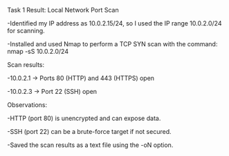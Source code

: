 Task 1 Result: Local Network Port Scan

-Identified my IP address as 10.0.2.15/24, so I used the IP range    10.0.2.0/24 for scanning.

-Installed and used Nmap to perform a TCP SYN scan with the command:
nmap -sS 10.0.2.0/24

Scan results:

-10.0.2.1 → Ports 80 (HTTP) and 443 (HTTPS) open

-10.0.2.3 → Port 22 (SSH) open

Observations:

-HTTP (port 80) is unencrypted and can expose data.

-SSH (port 22) can be a brute-force target if not secured.

-Saved the scan results as a text file using the -oN option.

